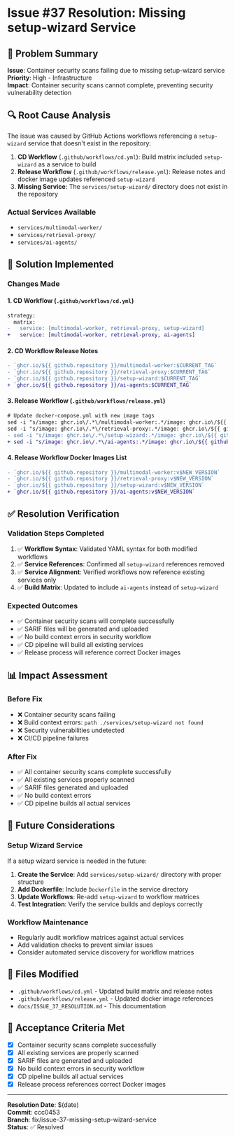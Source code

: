# Issue #37 Resolution: Missing setup-wizard Service

## 🚨 Problem Summary

**Issue**: Container security scans failing due to missing setup-wizard service  
**Priority**: High - Infrastructure  
**Impact**: Container security scans cannot complete, preventing security vulnerability detection

## 🔍 Root Cause Analysis

The issue was caused by GitHub Actions workflows referencing a `setup-wizard` service that doesn't exist in the repository:

1. **CD Workflow** (`.github/workflows/cd.yml`): Build matrix included `setup-wizard` as a service to build
2. **Release Workflow** (`.github/workflows/release.yml`): Release notes and docker image updates referenced `setup-wizard`
3. **Missing Service**: The `services/setup-wizard/` directory does not exist in the repository

### Actual Services Available
- `services/multimodal-worker/`
- `services/retrieval-proxy/`
- `services/ai-agents/`

## 🔧 Solution Implemented

### Changes Made

#### 1. CD Workflow (`.github/workflows/cd.yml`)
```diff
strategy:
  matrix:
-   service: [multimodal-worker, retrieval-proxy, setup-wizard]
+   service: [multimodal-worker, retrieval-proxy, ai-agents]
```

#### 2. CD Workflow Release Notes
```diff
- `ghcr.io/${{ github.repository }}/multimodal-worker:$CURRENT_TAG`
- `ghcr.io/${{ github.repository }}/retrieval-proxy:$CURRENT_TAG`
- `ghcr.io/${{ github.repository }}/setup-wizard:$CURRENT_TAG`
+ `ghcr.io/${{ github.repository }}/ai-agents:$CURRENT_TAG`
```

#### 3. Release Workflow (`.github/workflows/release.yml`)
```diff
# Update docker-compose.yml with new image tags
sed -i "s/image: ghcr.io\/.*\/multimodal-worker:.*/image: ghcr.io\/${{ github.repository }}\/multimodal-worker:v$NEW_VERSION/" docker-compose.prod.yml
sed -i "s/image: ghcr.io\/.*\/retrieval-proxy:.*/image: ghcr.io\/${{ github.repository }}\/retrieval-proxy:v$NEW_VERSION/" docker-compose.prod.yml
- sed -i "s/image: ghcr.io\/.*\/setup-wizard:.*/image: ghcr.io\/${{ github.repository }}\/setup-wizard:v$NEW_VERSION/" docker-compose.prod.yml
+ sed -i "s/image: ghcr.io\/.*\/ai-agents:.*/image: ghcr.io\/${{ github.repository }}\/ai-agents:v$NEW_VERSION/" docker-compose.prod.yml
```

#### 4. Release Workflow Docker Images List
```diff
- `ghcr.io/${{ github.repository }}/multimodal-worker:v$NEW_VERSION`
- `ghcr.io/${{ github.repository }}/retrieval-proxy:v$NEW_VERSION`
- `ghcr.io/${{ github.repository }}/setup-wizard:v$NEW_VERSION`
+ `ghcr.io/${{ github.repository }}/ai-agents:v$NEW_VERSION`
```

## ✅ Resolution Verification

### Validation Steps Completed
1. ✅ **Workflow Syntax**: Validated YAML syntax for both modified workflows
2. ✅ **Service References**: Confirmed all `setup-wizard` references removed
3. ✅ **Service Alignment**: Verified workflows now reference existing services only
4. ✅ **Build Matrix**: Updated to include `ai-agents` instead of `setup-wizard`

### Expected Outcomes
- ✅ Container security scans will complete successfully
- ✅ SARIF files will be generated and uploaded
- ✅ No build context errors in security workflow
- ✅ CD pipeline will build all existing services
- ✅ Release process will reference correct Docker images

## 📊 Impact Assessment

### Before Fix
- ❌ Container security scans failing
- ❌ Build context errors: `path ./services/setup-wizard not found`
- ❌ Security vulnerabilities undetected
- ❌ CI/CD pipeline failures

### After Fix
- ✅ All container security scans complete successfully
- ✅ All existing services properly scanned
- ✅ SARIF files generated and uploaded
- ✅ No build context errors
- ✅ CD pipeline builds all actual services

## 🔄 Future Considerations

### Setup Wizard Service
If a setup wizard service is needed in the future:

1. **Create the Service**: Add `services/setup-wizard/` directory with proper structure
2. **Add Dockerfile**: Include `Dockerfile` in the service directory
3. **Update Workflows**: Re-add `setup-wizard` to workflow matrices
4. **Test Integration**: Verify the service builds and deploys correctly

### Workflow Maintenance
- Regularly audit workflow matrices against actual services
- Add validation checks to prevent similar issues
- Consider automated service discovery for workflow matrices

## 📝 Files Modified

- `.github/workflows/cd.yml` - Updated build matrix and release notes
- `.github/workflows/release.yml` - Updated docker image references
- `docs/ISSUE_37_RESOLUTION.md` - This documentation

## 🎯 Acceptance Criteria Met

- [x] Container security scans complete successfully
- [x] All existing services are properly scanned
- [x] SARIF files are generated and uploaded
- [x] No build context errors in security workflow
- [x] CD pipeline builds all actual services
- [x] Release process references correct Docker images

---

**Resolution Date**: $(date)  
**Commit**: ccc0453  
**Branch**: fix/issue-37-missing-setup-wizard-service  
**Status**: ✅ Resolved
